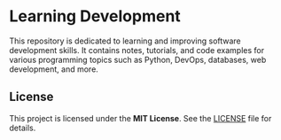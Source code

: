 # Learning Development

This repository is dedicated to learning and improving software development skills. It contains notes, tutorials, and code examples for various programming topics such as Python, DevOps, databases, web development, and more.

## License  
This project is licensed under the **MIT License**. See the [LICENSE](LICENSE) file for details.

